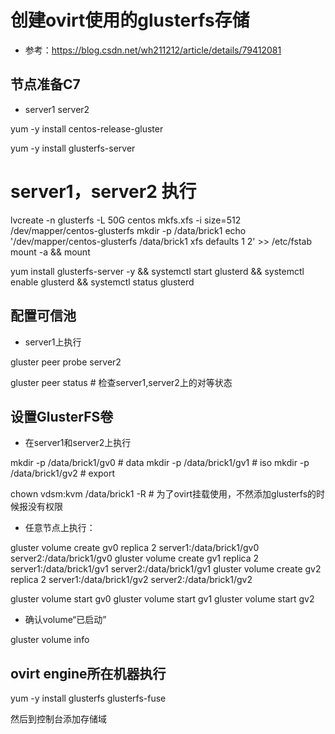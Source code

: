 # 创建ovirt使用的glusterfs存储

- 参考：https://blog.csdn.net/wh211212/article/details/79412081

## 节点准备C7

- server1 server2

 yum -y install centos-release-gluster

 yum -y install glusterfs-server

# server1，server2 执行
lvcreate -n glusterfs -L 50G centos
mkfs.xfs -i size=512 /dev/mapper/centos-glusterfs 
mkdir -p /data/brick1
echo '/dev/mapper/centos-glusterfs  /data/brick1 xfs defaults 1 2' >> /etc/fstab
mount -a && mount

yum install glusterfs-server -y && systemctl start glusterd && systemctl enable glusterd && systemctl status glusterd

## 配置可信池

- server1上执行

gluster peer probe server2

gluster peer status # 检查server1,server2上的对等状态

## 设置GlusterFS卷

- 在server1和server2上执行

mkdir -p /data/brick1/gv0  # data
mkdir -p /data/brick1/gv1  # iso
mkdir -p /data/brick1/gv2  # export

chown vdsm:kvm /data/brick1 -R # 为了ovirt挂载使用，不然添加glusterfs的时候报没有权限

- 任意节点上执行：

gluster volume create gv0 replica 2 server1:/data/brick1/gv0 server2:/data/brick1/gv0
gluster volume create gv1 replica 2 server1:/data/brick1/gv1 server2:/data/brick1/gv1
gluster volume create gv2 replica 2 server1:/data/brick1/gv2 server2:/data/brick1/gv2

gluster volume start gv0
gluster volume start gv1
gluster volume start gv2

- 确认volume“已启动”

gluster volume info

## ovirt engine所在机器执行

yum -y install glusterfs glusterfs-fuse

然后到控制台添加存储域